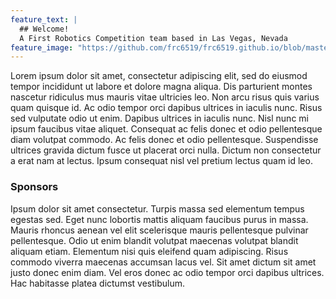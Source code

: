 ```yaml
---
feature_text: |
  ## Welcome!
  A First Robotics Competition team based in Las Vegas, Nevada
feature_image: "https://github.com/frc6519/frc6519.github.io/blob/master/images/banner3.JPG?raw=true"
---
```

Lorem ipsum dolor sit amet, consectetur adipiscing elit, sed do eiusmod tempor incididunt ut labore et dolore magna aliqua. Dis parturient montes nascetur ridiculus mus mauris vitae ultricies leo. Non arcu risus quis varius quam quisque id. Ac odio tempor orci dapibus ultrices in iaculis nunc. Risus sed vulputate odio ut enim. Dapibus ultrices in iaculis nunc. Nisl nunc mi ipsum faucibus vitae aliquet. Consequat ac felis donec et odio pellentesque diam volutpat commodo. Ac felis donec et odio pellentesque. Suspendisse ultrices gravida dictum fusce ut placerat orci nulla. Dictum non consectetur a erat nam at lectus. Ipsum consequat nisl vel pretium lectus quam id leo.

### Sponsors
Ipsum dolor sit amet consectetur. Turpis massa sed elementum tempus egestas sed. Eget nunc lobortis mattis aliquam faucibus purus in massa. Mauris rhoncus aenean vel elit scelerisque mauris pellentesque pulvinar pellentesque. Odio ut enim blandit volutpat maecenas volutpat blandit aliquam etiam. Elementum nisi quis eleifend quam adipiscing. Risus commodo viverra maecenas accumsan lacus vel. Sit amet dictum sit amet justo donec enim diam. Vel eros donec ac odio tempor orci dapibus ultrices. Hac habitasse platea dictumst vestibulum.
